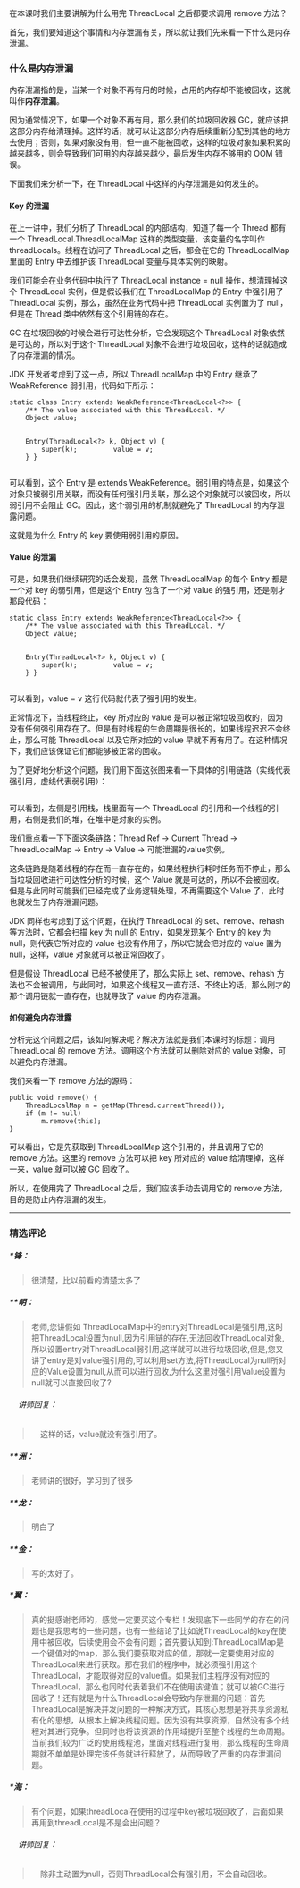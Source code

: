 <p>在本课时我们主要讲解为什么用完 ThreadLocal 之后都要求调用 remove 方法？</p>
<p>首先，我们要知道这个事情和内存泄漏有关，所以就让我们先来看一下什么是内存泄漏。</p>
<h3>什么是内存泄漏</h3>
<p>内存泄漏指的是，当某一个对象不再有用的时候，占用的内存却不能被回收，这就叫作<strong>内存泄漏</strong>。</p>
<p>因为通常情况下，如果一个对象不再有用，那么我们的垃圾回收器 GC，就应该把这部分内存给清理掉。这样的话，就可以让这部分内存后续重新分配到其他的地方去使用；否则，如果对象没有用，但一直不能被回收，这样的垃圾对象如果积累的越来越多，则会导致我们可用的内存越来越少，最后发生内存不够用的 OOM 错误。</p>
<p>下面我们来分析一下，在 ThreadLocal 中这样的内存泄漏是如何发生的。</p>
<h4>Key 的泄漏</h4>
<p>在上一讲中，我们分析了 ThreadLocal 的内部结构，知道了每一个 Thread 都有一个 ThreadLocal.ThreadLocalMap 这样的类型变量，该变量的名字叫作 threadLocals。线程在访问了 ThreadLocal 之后，都会在它的 ThreadLocalMap 里面的 Entry 中去维护该 ThreadLocal 变量与具体实例的映射。</p>
<p>我们可能会在业务代码中执行了 ThreadLocal instance = null 操作，想清理掉这个 ThreadLocal 实例，但是假设我们在 ThreadLocalMap 的 Entry 中强引用了 ThreadLocal 实例，那么，虽然在业务代码中把 ThreadLocal 实例置为了 null，但是在 Thread 类中依然有这个引用链的存在。</p>
<p>GC 在垃圾回收的时候会进行可达性分析，它会发现这个 ThreadLocal 对象依然是可达的，所以对于这个 ThreadLocal 对象不会进行垃圾回收，这样的话就造成了内存泄漏的情况。</p>
<p>JDK 开发者考虑到了这一点，所以 ThreadLocalMap 中的 Entry 继承了 WeakReference 弱引用，代码如下所示：</p>
<pre><code data-language="java" class="lang-java"><span class="hljs-keyword">static</span>&nbsp;<span class="hljs-class"><span class="hljs-keyword">class</span>&nbsp;<span class="hljs-title">Entry</span>&nbsp;<span class="hljs-keyword">extends</span>&nbsp;<span class="hljs-title">WeakReference</span>&lt;<span class="hljs-title">ThreadLocal</span>&lt;?&gt;&gt;&nbsp;</span>{
&nbsp;&nbsp;&nbsp;&nbsp;<span class="hljs-comment">/**&nbsp;The&nbsp;value&nbsp;associated&nbsp;with&nbsp;this&nbsp;ThreadLocal.&nbsp;*/</span>
&nbsp;&nbsp;&nbsp;&nbsp;Object&nbsp;value;

&nbsp;&nbsp;&nbsp;&nbsp;Entry(ThreadLocal&lt;?&gt;&nbsp;k,&nbsp;Object&nbsp;v)&nbsp;{
&nbsp;&nbsp;&nbsp;&nbsp;&nbsp;&nbsp;&nbsp;&nbsp;<span class="hljs-keyword">super</span>(k);
&nbsp;&nbsp;&nbsp;&nbsp;&nbsp;&nbsp;&nbsp;&nbsp;value&nbsp;=&nbsp;v;
&nbsp;&nbsp;&nbsp;&nbsp;}
}
</code></pre>
<p>可以看到，这个 Entry 是 extends WeakReference。弱引用的特点是，如果这个对象只被弱引用关联，而没有任何强引用关联，那么这个对象就可以被回收，所以弱引用不会阻止 GC。因此，这个弱引用的机制就避免了 ThreadLocal 的内存泄露问题。</p>
<p>这就是为什么 Entry 的 key 要使用弱引用的原因。</p>
<h4>Value 的泄漏</h4>
<p>可是，如果我们继续研究的话会发现，虽然 ThreadLocalMap 的每个 Entry 都是一个对 key 的弱引用，但是这个 Entry 包含了一个对 value 的强引用，还是刚才那段代码：</p>
<pre><code data-language="java" class="lang-java"><span class="hljs-keyword">static</span>&nbsp;<span class="hljs-class"><span class="hljs-keyword">class</span>&nbsp;<span class="hljs-title">Entry</span>&nbsp;<span class="hljs-keyword">extends</span>&nbsp;<span class="hljs-title">WeakReference</span>&lt;<span class="hljs-title">ThreadLocal</span>&lt;?&gt;&gt;&nbsp;</span>{
&nbsp;&nbsp;&nbsp;&nbsp;<span class="hljs-comment">/**&nbsp;The&nbsp;value&nbsp;associated&nbsp;with&nbsp;this&nbsp;ThreadLocal.&nbsp;*/</span>
&nbsp;&nbsp;&nbsp;&nbsp;Object&nbsp;value;


&nbsp;&nbsp;&nbsp;&nbsp;Entry(ThreadLocal&lt;?&gt;&nbsp;k,&nbsp;Object&nbsp;v)&nbsp;{
&nbsp;&nbsp;&nbsp;&nbsp;&nbsp;&nbsp;&nbsp;&nbsp;<span class="hljs-keyword">super</span>(k);
&nbsp;&nbsp;&nbsp;&nbsp;&nbsp;&nbsp;&nbsp;&nbsp;value&nbsp;=&nbsp;v;
&nbsp;&nbsp;&nbsp;&nbsp;}
}
</code></pre>
<p>可以看到，value = v 这行代码就代表了强引用的发生。</p>
<p>正常情况下，当线程终止，key 所对应的 value 是可以被正常垃圾回收的，因为没有任何强引用存在了。但是有时线程的生命周期是很长的，如果线程迟迟不会终止，那么可能 ThreadLocal 以及它所对应的 value 早就不再有用了。在这种情况下，我们应该保证它们都能够被正常的回收。</p>
<p>为了更好地分析这个问题，我们用下面这张图来看一下具体的引用链路（实线代表强引用，虚线代表弱引用）：</p>
<p><img src="https://s0.lgstatic.com/i/image3/M01/68/C4/Cgq2xl5Pld-AHFhJAADLtGXmSxc833.png" alt=""></p>
<p>可以看到，左侧是引用栈，栈里面有一个 ThreadLocal 的引用和一个线程的引用，右侧是我们的堆，在堆中是对象的实例。</p>
<p>我们重点看一下下面这条链路：Thread Ref → Current Thread → ThreadLocalMap → Entry → Value → 可能泄漏的value实例。</p>
<p>这条链路是随着线程的存在而一直存在的，如果线程执行耗时任务而不停止，那么当垃圾回收进行可达性分析的时候，这个 Value 就是可达的，所以不会被回收。但是与此同时可能我们已经完成了业务逻辑处理，不再需要这个 Value 了，此时也就发生了内存泄漏问题。</p>
<p>JDK 同样也考虑到了这个问题，在执行 ThreadLocal 的 set、remove、rehash 等方法时，它都会扫描 key 为 null 的 Entry，如果发现某个 Entry 的 key 为 null，则代表它所对应的 value 也没有作用了，所以它就会把对应的 value 置为 null，这样，value 对象就可以被正常回收了。</p>
<p>但是假设 ThreadLocal 已经不被使用了，那么实际上 set、remove、rehash 方法也不会被调用，与此同时，如果这个线程又一直存活、不终止的话，那么刚才的那个调用链就一直存在，也就导致了 value 的内存泄漏。</p>
<h4>如何避免内存泄露</h4>
<p>分析完这个问题之后，该如何解决呢？解决方法就是我们本课时的标题：调用 ThreadLocal 的 remove 方法。调用这个方法就可以删除对应的 value 对象，可以避免内存泄漏。</p>
<p>我们来看一下 remove 方法的源码：</p>
<pre><code data-language="java" class="lang-java"><span class="hljs-function"><span class="hljs-keyword">public</span>&nbsp;<span class="hljs-keyword">void</span>&nbsp;<span class="hljs-title">remove</span><span class="hljs-params">()</span>&nbsp;</span>{
&nbsp;&nbsp;&nbsp;&nbsp;ThreadLocalMap&nbsp;m&nbsp;=&nbsp;getMap(Thread.currentThread());
&nbsp;&nbsp;&nbsp;&nbsp;<span class="hljs-keyword">if</span>&nbsp;(m&nbsp;!=&nbsp;<span class="hljs-keyword">null</span>)
&nbsp;&nbsp;&nbsp;&nbsp;&nbsp;&nbsp;&nbsp;&nbsp;m.remove(<span class="hljs-keyword">this</span>);
}
</code></pre>
<p>可以看出，它是先获取到 ThreadLocalMap 这个引用的，并且调用了它的 remove 方法。这里的 remove 方法可以把 key 所对应的 value 给清理掉，这样一来，value 就可以被 GC 回收了。</p>
<p>所以，在使用完了 ThreadLocal 之后，我们应该手动去调用它的 remove 方法，目的是防止内存泄漏的发生。</p>

---

### 精选评论

##### *锋：
> 很清楚，比以前看的清楚太多了

##### **明：
> 老师,您讲假如 ThreadLocalMap中的entry对ThreadLocal是强引用,这时把ThreadLocal设置为null,因为引用链的存在,无法回收ThreadLocal对象,所以设置entry对ThreadLocal弱引用,这样就可以进行垃圾回收,但是,您又讲了entry是对value强引用的,可以利用set方法,将ThreadLocal为null所对应的Value设置为null,从而可以进行回收,为什么这里对强引用Value设置为null就可以直接回收了?

 ###### &nbsp;&nbsp;&nbsp; 讲师回复：
> &nbsp;&nbsp;&nbsp; 这样的话，value就没有强引用了。

##### **洲：
> 老师讲的很好，学习到了很多

##### **龙：
> 明白了

##### **金：
> 写的太好了。

##### *翼：
> 真的挺感谢老师的，感觉一定要买这个专栏！发现底下一些同学的存在的问题也是我思考的一些问题，也有一些结论了比如说ThreadLocal的key在使用中被回收，后续使用会不会有问题；首先要认知到:ThreadLocalMap是一个键值对的map，那么我们要获取对应的值，那就一定要使用对应的ThreadLocal来进行获取。那在我们的程序中，就必须强引用这个ThreadLocal，才能取得对应的value值。如果我们主程序没有对应的ThreadLocal，那么也同时代表着我们不在使用该键值；就可以被GC进行回收了！还有就是为什么ThreadLocal会导致内存泄漏的问题：首先ThreadLocal是解决并发问题的一种解决方式，其核心思想是将共享资源私有化的思想，从根本上解决线程问题。因为没有共享资源，自然没有多个线程对其进行竞争。但同时也将该资源的作用域提升至整个线程的生命周期。当前我们较为广泛的使用线程池，里面对线程进行复用，那么线程的生命周期就不单单是处理完该任务就进行释放了，从而导致了严重的内存泄漏问题。

##### *海：
> 有个问题，如果threadLocal在使用的过程中key被垃圾回收了，后面如果再用到threadLocal是不是会出问题？

 ###### &nbsp;&nbsp;&nbsp; 讲师回复：
> &nbsp;&nbsp;&nbsp; 除非主动置为null，否则ThreadLocal会有强引用，不会自动回收。

